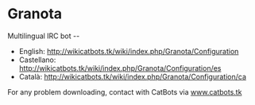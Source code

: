 # Granota
Multilingual IRC bot -- 

- English: http://wikicatbots.tk/wiki/index.php/Granota/Configuration
- Castellano: http://wikicatbots.tk/wiki/index.php/Granota/Configuration/es
- Català: http://wikicatbots.tk/wiki/index.php/Granota/Configuration/ca

For any problem downloading, contact with CatBots via www.catbots.tk
